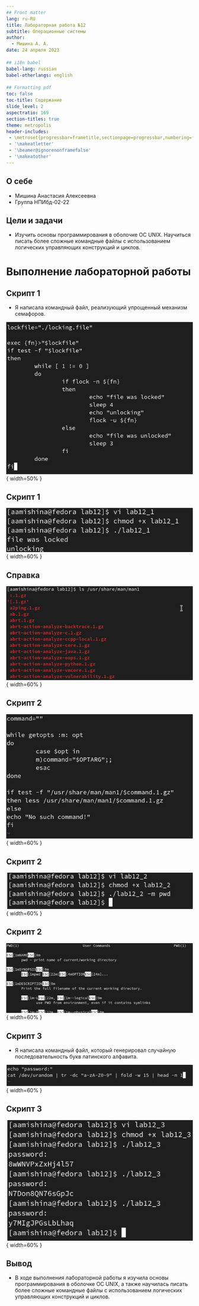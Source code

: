 ```yaml
---
## Front matter
lang: ru-RU
title: Лабораторная работа №12
subtitle: Операционные системы
author:
  - Мишина А. А.
date: 24 апреля 2023

## i18n babel
babel-lang: russian
babel-otherlangs: english

## Formatting pdf
toc: false
toc-title: Содержание
slide_level: 2
aspectratio: 169
section-titles: true
theme: metropolis
header-includes:
 - \metroset{progressbar=frametitle,sectionpage=progressbar,numbering=fraction}
 - '\makeatletter'
 - '\beamer@ignorenonframefalse'
 - '\makeatother'
---
```


## О себе

- Мишина Анастасия Алексеевна
- Группа НПИбд-02-22

## Цели и задачи

- Изучить основы программирования в оболочке ОС UNIX. Научиться писать более
сложные командные файлы с использованием логических управляющих конструкций
и циклов.

# Выполнение лабораторной работы

## Скрипт 1

- Я написала командный файл, реализующий упрощенный механизм семафоров. 

![Скрипт к заданию 1.](image/fig1.png){ width=50% }

## Скрипт 1

![Результат выполнения скрипта 1.](image/fig2.png){ width=60% }

## Справка

![Просмотр каталога /usr/share/man/man1.](image/fig3.png){ width=60% }

## Скрипт 2

![Скрипт к заданию 2.](image/fig4.png){ width=60% }

## Скрипт 2

![Выполнения скрипта 2.](image/fig5.png){ width=60% }

## Скрипт 2

![Результат выполнения скрипта 2.](image/fig6.png){ width=60% }

## Скрипт 3

- Я написала командный файл, который генерировал случайную последовательность букв латинского алфавита.

![Скрипт к заданию 3.](image/fig7.png){ width=60% }

## Скрипт 3

![Результат выполнения скрипта 3.](image/fig8.png){ width=60% }

## Вывод

- В ходе выполнения лабораторной работы я изучила основы программирования в оболочке ОС UNIX, а также научилась писать более сложные командные файлы с использованием логических управляющих конструкций и циклов. 
